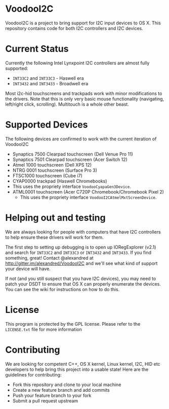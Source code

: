 # VoodooI2C

VoodooI2C is a project to bring support for I2C input devices to OS X. This repository contains code for both I2C controllers and I2C devices.

# Current Status

Currently the following Intel Lynxpoint I2C controllers are almost fully supported:
* `INT33C2` and `INT33C3` - Haswell era
* `INT3432` and `INT3433` - Broadwell era

Most i2c-hid touchscreens and trackpads work with minor modifications to the drivers. Note that this is only very basic mouse functionality (navigating, left/right click, scrolling). Multitouch is a whole other beast.

# Supported Devices
The following devices are confirmed to work with the current iteration of VoodooI2C

* Synaptics 7500 Clearpad touchscreen (Dell Venue Pro 11)
* Synaptics 7501 Clearpad touchscreen (Acer Switch 12)
* Atmel 1000 touchscreen (Dell XPS 12)
* NTRG 0001 touchscreen (Surface Pro 3)
* FTSC1000 touchscreen (Cube i7)
* CYAP0000 trackpad (Haswell Chromebooks)
 * This uses the propriety interface `VoodooCyapaGen3Device`.
* ATML0001 touchscreen (Acer C720P Chromebook/Chromebook Pixel 2)
  * This uses the propriety interface `VoodooI2CAtmelMxtScreenDevice`.

# Helping out and testing

We are always looking for people with computers that have I2C controllers to help ensure these drivers will work for them.

The first step to setting up debugging is to open up IORegExplorer (v2.1) and search for `INT33C2` and `INT33C3` or `INT3432` and `INT3433`. If you find something, great! Contact @alexandred at http://gitter.im/alexandred/VoodooI2C and we'll see what kind of support your device will have.

If not (and you still suspect that you have I2C devices), you may need to patch your DSDT to ensure that OS X can properly enumerate the devices. You can see the wiki for instructions on how to do this.

# License

This program is protected by the GPL license. Please refer to the `LICENSE.txt` file for more information

# Contributing

We are looking for competent C++, OS X kernel, Linux kernel, I2C, HID etc developers to help bring this project into a usable state! Here are the guidelines for contributing:

* Fork this repository and clone to your local machine
* Create a new feature branch and add commits
* Push your feature branch to your fork
* Submit a pull request upstream
